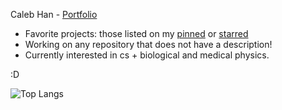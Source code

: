 Caleb Han - [Portfolio](https://github.com/calebyhan/CalebHan)

* Favorite projects: those listed on my [pinned](https://github.com/calebyhan) or [starred](https://github.com/calebyhan?tab=stars)
* Working on any repository that does not have a description!
* Currently interested in cs + biological and medical physics.

:D

![Top Langs](https://github-readme-stats.vercel.app/api/top-langs/?username=calebyhan&layout=compact&hide=purebasic)
